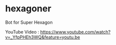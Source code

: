# hexagoner
Bot for Super Hexagon


YouTube Video : https://www.youtube.com/watch?v=_YfpPHEh3WQ&feature=youtu.be
